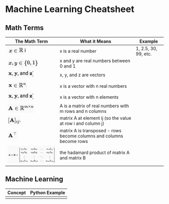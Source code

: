 # Machine Learning Cheatsheet

## Math Terms


| The Math Term | What it Means | Example|
|-|-|-|
| ![](images/realNumbers.png)| x is a real number | 1, 2.5, 30, 99, etc.|
|![](images/realNumbersBounds.png)|x and y are real numbers between 0 and 1| |
| ![](images/vectors.png)| x, y, and z are vectors| |
|![](images/realNumbersWithN.png) | x is a vector with n real numbers| |
| ![](images/vectors.png)| x is a vector with n elements | |
|![](images/matrix.png) | A is a matrix of real numbers with m rows and n columns| |
| ![](images/matrixAt.png) | matrix A at element ij (so the value at row i and column j)| |
| ![](images/matrixTranspose.png) | matrix A is transposed - rows become columns and columns become rows| |
| ![](images/hadamardProduct.png) | the hadamard product of matrix A and matrix B| |



## Machine Learning

| Concept | Python Example |
| - |  - |
| | |
